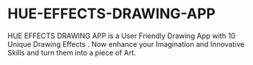 # HUE-EFFECTS-DRAWING-APP
HUE EFFECTS DRAWING APP is a User Friendly Drawing App with 10 Unique Drawing Effects . Now enhance your Imagination and Innovative Skills and turn them into a piece of Art.
